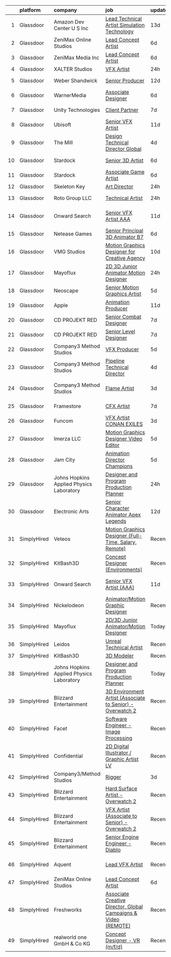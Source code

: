 

|    | platform    | company                                  | job                                                                                                                                                                                                                                                                                                                                                                                                                                                                                                                                                                                                                                                                                                                                                                                                                                                                                                                                                                                                                                                                                                                                                                                                                                                                                                                                                                           | update_time   | location          |
|---:|:------------|:-----------------------------------------|:------------------------------------------------------------------------------------------------------------------------------------------------------------------------------------------------------------------------------------------------------------------------------------------------------------------------------------------------------------------------------------------------------------------------------------------------------------------------------------------------------------------------------------------------------------------------------------------------------------------------------------------------------------------------------------------------------------------------------------------------------------------------------------------------------------------------------------------------------------------------------------------------------------------------------------------------------------------------------------------------------------------------------------------------------------------------------------------------------------------------------------------------------------------------------------------------------------------------------------------------------------------------------------------------------------------------------------------------------------------------------|:--------------|:------------------|
|  1 | Glassdoor   | Amazon Dev Center U S   Inc              | [Lead Technical Artist  Simulation Technology](https://www.glassdoor.com/partner/jobListing.htm?pos=128&ao=1136043&s=58&guid=0000018239506519b532e5cb9c8e19b9&src=GD_JOB_AD&t=SR&vt=w&cs=1_18b26c66&cb=1658818946666&jobListingId=1008000807502&jrtk=3-0-1g8sl0paem6pc801-1g8sl0pari9ip800-2176659b6cb6fee6-)                                                                                                                                                                                                                                                                                                                                                                                                                                                                                                                                                                                                                                                                                                                                                                                                                                                                                                                                                                                                                                                                 | 13d           | Florida           |
|  2 | Glassdoor   | ZeniMax Online Studios                   | [Lead Concept Artist](https://www.glassdoor.com/partner/jobListing.htm?pos=114&ao=1136043&s=58&guid=0000018239506519b532e5cb9c8e19b9&src=GD_JOB_AD&t=SR&vt=w&cs=1_d1f14ebf&cb=1658818946661&jobListingId=1008015103027&jrtk=3-0-1g8sl0paem6pc801-1g8sl0pari9ip800-547110248d75de7c-)                                                                                                                                                                                                                                                                                                                                                                                                                                                                                                                                                                                                                                                                                                                                                                                                                                                                                                                                                                                                                                                                                          | 6d            | Hunt Valley, MD   |
|  3 | Glassdoor   | ZeniMax Media Inc                        | [Lead Concept Artist](https://www.glassdoor.com/partner/jobListing.htm?pos=118&ao=1136043&s=58&guid=0000018239506519b532e5cb9c8e19b9&src=GD_JOB_AD&t=SR&vt=w&cs=1_4d0587ef&cb=1658818946661&jobListingId=1008015538050&jrtk=3-0-1g8sl0paem6pc801-1g8sl0pari9ip800-fd64ffbe9ce932d2-)                                                                                                                                                                                                                                                                                                                                                                                                                                                                                                                                                                                                                                                                                                                                                                                                                                                                                                                                                                                                                                                                                          | 6d            | Hunt Valley, MD   |
|  4 | Glassdoor   | XALTER Studios                           | [VFX Artist](https://www.glassdoor.com/partner/jobListing.htm?pos=101&ao=1110586&s=58&guid=0000018239506519b532e5cb9c8e19b9&src=GD_JOB_AD&t=SR&vt=w&ea=1&cs=1_94481f03&cb=1658818946658&jobListingId=1008028582747&cpc=59DEFF8D475298C3&jrtk=3-0-1g8sl0paem6pc801-1g8sl0pari9ip800-65c60b1879ed1768--6NYlbfkN0DeyJ4CP5CzwT7broxeUwKBt3co1QwKwWitRQqJu2WRZ6s6C6AOjZP1EDv2OQ5E8bPy3u2kOkbtMAp8liJD5JgziuvMPebSsLc4Kbchd1aemfkyXWHNMXzZms84LyIaeZac88kyqMZJkEs4R0YKbO6lV5ZzkFzGHD4kJniGIq0yWlnnjacLK2tMvgOTxvS5hg-hLrGnT6q51bmimMDt7vJAFR6ZbefrdVkviU4wg4IIASfPEozkrDFNyTL-2UBXElNQ8DSEKs0b0Rv0xPMy9W-QMRgf_MdYd-aiOPYC35YcL_bofK4le5EKkGftJ_l_qg6H8qF2gXpBLmwiyvjecJcrhFSQMrlNCz2H79PC0dLVsriTidT2Y4Z6ShJOPn9Nat26-ZLEQxoXzdLiBKEYjLMI2JQNIgwQ2e1WWDtrQtdsXih9_as8TmbTbR3XA9ZZjdEU7_jvGpArlp6XjlJc5F2-6ZMbeXp0x-hWwBmFqvlJIx3g8tLxJUvQ7ohrsfXQJzU%3D)                                                                                                                                                                                                                                                                                                                                                                                                                                                                                                                           | 24h           | Tulsa, OK         |
|  5 | Glassdoor   | Weber Shandwick                          | [Senior Producer](https://www.glassdoor.com/partner/jobListing.htm?pos=130&ao=1136043&s=58&guid=0000018239506519b532e5cb9c8e19b9&src=GD_JOB_AD&t=SR&vt=w&cs=1_4c824d3d&cb=1658818946666&jobListingId=1008003031928&jrtk=3-0-1g8sl0paem6pc801-1g8sl0pari9ip800-321ad895e4afbc88-)                                                                                                                                                                                                                                                                                                                                                                                                                                                                                                                                                                                                                                                                                                                                                                                                                                                                                                                                                                                                                                                                                              | 12d           | Chicago, IL       |
|  6 | Glassdoor   | WarnerMedia                              | [Associate Designer](https://www.glassdoor.com/partner/jobListing.htm?pos=104&ao=1136043&s=58&guid=0000018239506519b532e5cb9c8e19b9&src=GD_JOB_AD&t=SR&vt=w&cs=1_bc61439f&cb=1658818946658&jobListingId=1008015920167&jrtk=3-0-1g8sl0paem6pc801-1g8sl0pari9ip800-f721a242f1101983-)                                                                                                                                                                                                                                                                                                                                                                                                                                                                                                                                                                                                                                                                                                                                                                                                                                                                                                                                                                                                                                                                                           | 6d            | Carlsbad, CA      |
|  7 | Glassdoor   | Unity Technologies                       | [Client Partner](https://www.glassdoor.com/partner/jobListing.htm?pos=120&ao=1136043&s=58&guid=0000018239506519b532e5cb9c8e19b9&src=GD_JOB_AD&t=SR&vt=w&cs=1_a6354643&cb=1658818946662&jobListingId=1008012584446&jrtk=3-0-1g8sl0paem6pc801-1g8sl0pari9ip800-95af4f754fea7388-)                                                                                                                                                                                                                                                                                                                                                                                                                                                                                                                                                                                                                                                                                                                                                                                                                                                                                                                                                                                                                                                                                               | 7d            | Bellevue, WA      |
|  8 | Glassdoor   | Ubisoft                                  | [Senior VFX Artist](https://www.glassdoor.com/partner/jobListing.htm?pos=119&ao=1136043&s=58&guid=0000018239506519b532e5cb9c8e19b9&src=GD_JOB_AD&t=SR&vt=w&cs=1_60a620d5&cb=1658818946661&jobListingId=1008007016826&jrtk=3-0-1g8sl0paem6pc801-1g8sl0pari9ip800-4daed8aa28aaad6b-)                                                                                                                                                                                                                                                                                                                                                                                                                                                                                                                                                                                                                                                                                                                                                                                                                                                                                                                                                                                                                                                                                            | 11d           | Cary, NC          |
|  9 | Glassdoor   | The Mill                                 | [Design Technical Director  Global](https://www.glassdoor.com/partner/jobListing.htm?pos=126&ao=1136043&s=58&guid=0000018239506519b532e5cb9c8e19b9&src=GD_JOB_AD&t=SR&vt=w&ea=1&cs=1_cdbdbb12&cb=1658818946666&jobListingId=1008021649194&jrtk=3-0-1g8sl0paem6pc801-1g8sl0pari9ip800-1ee43a0842414491-)                                                                                                                                                                                                                                                                                                                                                                                                                                                                                                                                                                                                                                                                                                                                                                                                                                                                                                                                                                                                                                                                       | 4d            | New York, NY      |
| 10 | Glassdoor   | Stardock                                 | [Senior 3D Artist](https://www.glassdoor.com/partner/jobListing.htm?pos=116&ao=1136043&s=58&guid=0000018239506519b532e5cb9c8e19b9&src=GD_JOB_AD&t=SR&vt=w&ea=1&cs=1_cf42acf6&cb=1658818946661&jobListingId=1008016020388&jrtk=3-0-1g8sl0paem6pc801-1g8sl0pari9ip800-7b8afdbd058936ae-)                                                                                                                                                                                                                                                                                                                                                                                                                                                                                                                                                                                                                                                                                                                                                                                                                                                                                                                                                                                                                                                                                        | 6d            | Plymouth, MI      |
| 11 | Glassdoor   | Stardock                                 | [Associate Game Artist](https://www.glassdoor.com/partner/jobListing.htm?pos=113&ao=1136043&s=58&guid=0000018239506519b532e5cb9c8e19b9&src=GD_JOB_AD&t=SR&vt=w&ea=1&cs=1_3ce58814&cb=1658818946661&jobListingId=1008016020382&jrtk=3-0-1g8sl0paem6pc801-1g8sl0pari9ip800-9b1f705e5de7e622-)                                                                                                                                                                                                                                                                                                                                                                                                                                                                                                                                                                                                                                                                                                                                                                                                                                                                                                                                                                                                                                                                                   | 6d            | Plymouth, MI      |
| 12 | Glassdoor   | Skeleton Key                             | [Art Director](https://www.glassdoor.com/partner/jobListing.htm?pos=109&ao=1136043&s=58&guid=0000018239506519b532e5cb9c8e19b9&src=GD_JOB_AD&t=SR&vt=w&ea=1&cs=1_fe593b82&cb=1658818946660&jobListingId=1008028986662&jrtk=3-0-1g8sl0paem6pc801-1g8sl0pari9ip800-52e5890f3d317244-)                                                                                                                                                                                                                                                                                                                                                                                                                                                                                                                                                                                                                                                                                                                                                                                                                                                                                                                                                                                                                                                                                            | 24h           | Austin, TX        |
| 13 | Glassdoor   | Roto Group LLC                           | [Technical Artist](https://www.glassdoor.com/partner/jobListing.htm?pos=125&ao=1136043&s=58&guid=0000018239506519b532e5cb9c8e19b9&src=GD_JOB_AD&t=SR&vt=w&ea=1&cs=1_7c8fff60&cb=1658818946662&jobListingId=1008027050373&jrtk=3-0-1g8sl0paem6pc801-1g8sl0pari9ip800-ecf8ebb9ecf5a53c-)                                                                                                                                                                                                                                                                                                                                                                                                                                                                                                                                                                                                                                                                                                                                                                                                                                                                                                                                                                                                                                                                                        | 24h           | Columbus, OH      |
| 14 | Glassdoor   | Onward Search                            | [Senior VFX Artist  AAA ](https://www.glassdoor.com/partner/jobListing.htm?pos=102&ao=1110586&s=58&guid=0000018239506519b532e5cb9c8e19b9&src=GD_JOB_AD&t=SR&vt=w&cs=1_6e8d6240&cb=1658818946658&jobListingId=1008005502010&cpc=FD1C1DA32C38CFA7&jrtk=3-0-1g8sl0paem6pc801-1g8sl0pari9ip800-a39b3d0b0025f332--6NYlbfkN0B7YoEZZ2QAGDyEGGmBPAUWSHc1Mt3sMCn9FehKcWA3w1hdwjpEweHGJ9uPpOtWDZrC-7lKc0mD8BMycFcRrvzqbDYv2CuZOIYpvsAKBQX73zrT8Or4NjVTRbDJaMWhrrTs_xYJ2kylhrSRs_nt6Ozlgoa9Ea6HAqX8CPf8Z1lK7wSp6YKhdoPdnt4yG2FaZ8smHCw2qyGbFmIStJHdNlgMy-O_NpNiK1eBa3PGOzvWl3cSo4L7sSsISN86aWMns9m8Go2BJughROgglGWC-72nLk5M5QqUKXbfsdksWyd6oj82hj9H8tA1aZE6x-r5OaB_RuOp-Io3G9SkMQ1C6vuMFqpsDGv5deK-dfgVJimBjdDYiQ073kdhQY2BuweMHs6aNmLhWBZK8i1HEflGsjiKiFu8mSppe-axWGdBBlV_adOgwIMuta0QahT9H5hMrxW8jjwpgprUxGD8NND6IablBNRI70Gn7vRfj9oHIpxkYpSn3DBZMut2y5MYyhpoB1oldRfFBgFFTi6F5upFdSQNioWbRuaSVWgvb5LgqMiNevmGSODmmtnmhLeAWyxxrkiGTstuG7pwL7N_kL6jmQ18YzBhtCiTOQLK72GsfVChqNVdFgX3GVhaQns1lWK748PMP05yO5AEnY_UIkF6kAof88qLuIMtcvvJbbeL3SxsBWqSswQOHuy98RXtnLnRlgD1OEeox1iEziGkgOPDe03C8IrqeSdn5HbO0dPai_4v3kFhQUWjHcrzwf3Rt-WGQUHUztRvpdvejvFCb5aaRrPG2Jp1rizdjuSjo5PLPtW4KjIjdSTsKH6157ggp-5rw4uqV22H7MAY0pZOML7AOAsgFcN8DGeSKKNIVEsQxJkyFeI8XDTN7repevVIlvn4hjtMpcyCb3kh4Kb6xfO-lxf3LnRJ_ZtmH8KU8v601SQ-2wV1KjLsUglouoLFFPPh39iM9X7TzQxn_n4smZJmd0K-g7CLeqWJxojKblYBD0FtVlQEBXY0rbdJ) | 11d           | San Ramon, CA     |
| 15 | Glassdoor   | Netease Games                            | [Senior   Principal 3D Animator  B7 ](https://www.glassdoor.com/partner/jobListing.htm?pos=121&ao=1136043&s=58&guid=0000018239506519b532e5cb9c8e19b9&src=GD_JOB_AD&t=SR&vt=w&ea=1&cs=1_5d659e97&cb=1658818946662&jobListingId=1008014864247&jrtk=3-0-1g8sl0paem6pc801-1g8sl0pari9ip800-9d8f3e71dd8e24b0-)                                                                                                                                                                                                                                                                                                                                                                                                                                                                                                                                                                                                                                                                                                                                                                                                                                                                                                                                                                                                                                                                     | 6d            | Remote            |
| 16 | Glassdoor   | VMG Studios                              | [Motion Graphics Designer for Creative Agency](https://www.glassdoor.com/partner/jobListing.htm?pos=107&ao=1136043&s=58&guid=0000018239506519b532e5cb9c8e19b9&src=GD_JOB_AD&t=SR&vt=w&ea=1&cs=1_62b625e2&cb=1658818946660&jobListingId=1008008367182&jrtk=3-0-1g8sl0paem6pc801-1g8sl0pari9ip800-42a36b0c18bec50b-)                                                                                                                                                                                                                                                                                                                                                                                                                                                                                                                                                                                                                                                                                                                                                                                                                                                                                                                                                                                                                                                            | 10d           | Bellevue, WA      |
| 17 | Glassdoor   | Mayoflux                                 | [2D 3D Junior Animator Motion Designer](https://www.glassdoor.com/partner/jobListing.htm?pos=103&ao=1136043&s=58&guid=0000018239506519b532e5cb9c8e19b9&src=GD_JOB_AD&t=SR&vt=w&ea=1&cs=1_9aba84df&cb=1658818946658&jobListingId=1008027696740&jrtk=3-0-1g8sl0paem6pc801-1g8sl0pari9ip800-fbbeab5b9142042d-)                                                                                                                                                                                                                                                                                                                                                                                                                                                                                                                                                                                                                                                                                                                                                                                                                                                                                                                                                                                                                                                                   | 24h           | Venetia, PA       |
| 18 | Glassdoor   | Neoscape                                 | [Senior Motion Graphics Artist](https://www.glassdoor.com/partner/jobListing.htm?pos=129&ao=1136043&s=58&guid=0000018239506519b532e5cb9c8e19b9&src=GD_JOB_AD&t=SR&vt=w&ea=1&cs=1_0e181f0e&cb=1658818946666&jobListingId=1008017048084&jrtk=3-0-1g8sl0paem6pc801-1g8sl0pari9ip800-becdea5660ba1f19-)                                                                                                                                                                                                                                                                                                                                                                                                                                                                                                                                                                                                                                                                                                                                                                                                                                                                                                                                                                                                                                                                           | 5d            | New York, NY      |
| 19 | Glassdoor   | Apple                                    | [Animation Producer](https://www.glassdoor.com/partner/jobListing.htm?pos=127&ao=1136043&s=58&guid=0000018239506519b532e5cb9c8e19b9&src=GD_JOB_AD&t=SR&vt=w&cs=1_8bf72882&cb=1658818946666&jobListingId=1008007080856&jrtk=3-0-1g8sl0paem6pc801-1g8sl0pari9ip800-5deecf1619cb58b1-)                                                                                                                                                                                                                                                                                                                                                                                                                                                                                                                                                                                                                                                                                                                                                                                                                                                                                                                                                                                                                                                                                           | 11d           | Cupertino, CA     |
| 20 | Glassdoor   | CD PROJEKT RED                           | [Senior Combat Designer](https://www.glassdoor.com/partner/jobListing.htm?pos=110&ao=1136043&s=58&guid=0000018239506519b532e5cb9c8e19b9&src=GD_JOB_AD&t=SR&vt=w&ea=1&cs=1_46e41035&cb=1658818946661&jobListingId=1008013433186&jrtk=3-0-1g8sl0paem6pc801-1g8sl0pari9ip800-667d2b494220c379-)                                                                                                                                                                                                                                                                                                                                                                                                                                                                                                                                                                                                                                                                                                                                                                                                                                                                                                                                                                                                                                                                                  | 7d            | Boston, MA        |
| 21 | Glassdoor   | CD PROJEKT RED                           | [Senior Level Designer](https://www.glassdoor.com/partner/jobListing.htm?pos=108&ao=1136043&s=58&guid=0000018239506519b532e5cb9c8e19b9&src=GD_JOB_AD&t=SR&vt=w&ea=1&cs=1_733609b2&cb=1658818946660&jobListingId=1008013433162&jrtk=3-0-1g8sl0paem6pc801-1g8sl0pari9ip800-4c9a8438ff845ca6-)                                                                                                                                                                                                                                                                                                                                                                                                                                                                                                                                                                                                                                                                                                                                                                                                                                                                                                                                                                                                                                                                                   | 7d            | Boston, MA        |
| 22 | Glassdoor   | Company3 Method Studios                  | [VFX Producer](https://www.glassdoor.com/partner/jobListing.htm?pos=111&ao=1136043&s=58&guid=0000018239506519b532e5cb9c8e19b9&src=GD_JOB_AD&t=SR&vt=w&ea=1&cs=1_93fac53b&cb=1658818946661&jobListingId=1008018247511&jrtk=3-0-1g8sl0paem6pc801-1g8sl0pari9ip800-5dd0809045cd216f-)                                                                                                                                                                                                                                                                                                                                                                                                                                                                                                                                                                                                                                                                                                                                                                                                                                                                                                                                                                                                                                                                                            | 5d            | New York, NY      |
| 23 | Glassdoor   | Company3 Method Studios                  | [Pipeline Technical Director](https://www.glassdoor.com/partner/jobListing.htm?pos=123&ao=1136043&s=58&guid=0000018239506519b532e5cb9c8e19b9&src=GD_JOB_AD&t=SR&vt=w&ea=1&cs=1_c0df157c&cb=1658818946662&jobListingId=1008021055434&jrtk=3-0-1g8sl0paem6pc801-1g8sl0pari9ip800-d726507e8513d2a1-)                                                                                                                                                                                                                                                                                                                                                                                                                                                                                                                                                                                                                                                                                                                                                                                                                                                                                                                                                                                                                                                                             | 4d            | Santa Monica, CA  |
| 24 | Glassdoor   | Company3 Method Studios                  | [Flame Artist](https://www.glassdoor.com/partner/jobListing.htm?pos=112&ao=1136043&s=58&guid=0000018239506519b532e5cb9c8e19b9&src=GD_JOB_AD&t=SR&vt=w&ea=1&cs=1_775aa3f0&cb=1658818946661&jobListingId=1008024104800&jrtk=3-0-1g8sl0paem6pc801-1g8sl0pari9ip800-0f41a4ea4993e836-)                                                                                                                                                                                                                                                                                                                                                                                                                                                                                                                                                                                                                                                                                                                                                                                                                                                                                                                                                                                                                                                                                            | 3d            | Santa Monica, CA  |
| 25 | Glassdoor   | Framestore                               | [CFX Artist](https://www.glassdoor.com/partner/jobListing.htm?pos=124&ao=1136043&s=58&guid=0000018239506519b532e5cb9c8e19b9&src=GD_JOB_AD&t=SR&vt=w&ea=1&cs=1_4c6635dc&cb=1658818946665&jobListingId=1008012128322&jrtk=3-0-1g8sl0paem6pc801-1g8sl0pari9ip800-23902078b8c922d9-)                                                                                                                                                                                                                                                                                                                                                                                                                                                                                                                                                                                                                                                                                                                                                                                                                                                                                                                                                                                                                                                                                              | 7d            | New York, NY      |
| 26 | Glassdoor   | Funcom                                   | [VFX Artist   CONAN EXILES](https://www.glassdoor.com/partner/jobListing.htm?pos=117&ao=1136043&s=58&guid=0000018239506519b532e5cb9c8e19b9&src=GD_JOB_AD&t=SR&vt=w&cs=1_c617370d&cb=1658818946661&jobListingId=1008023569697&jrtk=3-0-1g8sl0paem6pc801-1g8sl0pari9ip800-48cc5cec5d8b22dd-)                                                                                                                                                                                                                                                                                                                                                                                                                                                                                                                                                                                                                                                                                                                                                                                                                                                                                                                                                                                                                                                                                    | 3d            | Durham, NC        |
| 27 | Glassdoor   | Imerza  LLC                              | [Motion Graphics Designer Video Editor](https://www.glassdoor.com/partner/jobListing.htm?pos=106&ao=1136043&s=58&guid=0000018239506519b532e5cb9c8e19b9&src=GD_JOB_AD&t=SR&vt=w&ea=1&cs=1_027b2946&cb=1658818946658&jobListingId=1008017006379&jrtk=3-0-1g8sl0paem6pc801-1g8sl0pari9ip800-0defdf3ccda001a4-)                                                                                                                                                                                                                                                                                                                                                                                                                                                                                                                                                                                                                                                                                                                                                                                                                                                                                                                                                                                                                                                                   | 5d            | Sarasota, FL      |
| 28 | Glassdoor   | Jam City                                 | [Animation Director  Champions ](https://www.glassdoor.com/partner/jobListing.htm?pos=122&ao=1136043&s=58&guid=0000018239506519b532e5cb9c8e19b9&src=GD_JOB_AD&t=SR&vt=w&ea=1&cs=1_8dc5fffe&cb=1658818946662&jobListingId=1008018283775&jrtk=3-0-1g8sl0paem6pc801-1g8sl0pari9ip800-4610afd753adbaaa-)                                                                                                                                                                                                                                                                                                                                                                                                                                                                                                                                                                                                                                                                                                                                                                                                                                                                                                                                                                                                                                                                          | 5d            | Culver City, CA   |
| 29 | Glassdoor   | Johns Hopkins Applied Physics Laboratory | [Designer and Program Production Planner](https://www.glassdoor.com/partner/jobListing.htm?pos=105&ao=1136043&s=58&guid=0000018239506519b532e5cb9c8e19b9&src=GD_JOB_AD&t=SR&vt=w&cs=1_e2f8278c&cb=1658818946658&jobListingId=1008029005606&jrtk=3-0-1g8sl0paem6pc801-1g8sl0pari9ip800-d1d90a7fb89c6da2-)                                                                                                                                                                                                                                                                                                                                                                                                                                                                                                                                                                                                                                                                                                                                                                                                                                                                                                                                                                                                                                                                      | 24h           | Laurel, MD        |
| 30 | Glassdoor   | Electronic Arts                          | [Senior Character Animator  Apex Legends ](https://www.glassdoor.com/partner/jobListing.htm?pos=115&ao=1136043&s=58&guid=0000018239506519b532e5cb9c8e19b9&src=GD_JOB_AD&t=SR&vt=w&cs=1_2feb5944&cb=1658818946661&jobListingId=1008003306799&jrtk=3-0-1g8sl0paem6pc801-1g8sl0pari9ip800-6d89526abe9aca00-)                                                                                                                                                                                                                                                                                                                                                                                                                                                                                                                                                                                                                                                                                                                                                                                                                                                                                                                                                                                                                                                                     | 12d           | Los Angeles, CA   |
| 31 | SimplyHired | Veteos                                   | [Motion Graphics Designer (Full-Time, Salary, Remote)](https://www.simplyhired.com/job/KlBzxgIF87yIvgcMk3t5h6_zABGsAu0UpuXDS_cF2oII8fKc2Yf65g?q=vfx+designer)                                                                                                                                                                                                                                                                                                                                                                                                                                                                                                                                                                                                                                                                                                                                                                                                                                                                                                                                                                                                                                                                                                                                                                                                                 | Recently      | Denver, CO        |
| 32 | SimplyHired | KitBash3D                                | [Concept Designer (Environments)](https://www.simplyhired.com/job/6RK58V9QRNPhm7KMuxGYlhUBdJx4j-xn111ezuam7_hRD9iRlS-KQQ?q=vfx+designer)                                                                                                                                                                                                                                                                                                                                                                                                                                                                                                                                                                                                                                                                                                                                                                                                                                                                                                                                                                                                                                                                                                                                                                                                                                      | Recently      | Remote            |
| 33 | SimplyHired | Onward Search                            | [Senior VFX Artist (AAA)](https://www.simplyhired.com/job/p9YQe2LV_ZQ3GtzWpOQzlJKVoc-crSe2HvJqZVaZQ0I8vBiwOPhJBw?q=vfx+designer)                                                                                                                                                                                                                                                                                                                                                                                                                                                                                                                                                                                                                                                                                                                                                                                                                                                                                                                                                                                                                                                                                                                                                                                                                                              | 11d           | San Ramon, CA     |
| 34 | SimplyHired | Nickelodeon                              | [Animator/Motion Graphic Designer](https://www.simplyhired.com/job/seMENcpah2-lLx56dgQ7If76DlQ4u5bVEykKG1frdKpnuYHo39ut3g?q=vfx+designer)                                                                                                                                                                                                                                                                                                                                                                                                                                                                                                                                                                                                                                                                                                                                                                                                                                                                                                                                                                                                                                                                                                                                                                                                                                     | Recently      | New York, NY      |
| 35 | SimplyHired | Mayoflux                                 | [2D/3D Junior Animator/Motion Designer](https://www.simplyhired.com/job/vnbbPDW38lLjJ8-rZ7R-vKNJuIzTLakItYHLjlAiyBp-lWZ2v0Z0Qw?q=vfx+designer)                                                                                                                                                                                                                                                                                                                                                                                                                                                                                                                                                                                                                                                                                                                                                                                                                                                                                                                                                                                                                                                                                                                                                                                                                                | Today         | Venetia, PA       |
| 36 | SimplyHired | Leidos                                   | [Unreal Technical Artist](https://www.simplyhired.com/job/vUjM88WNHByq9hkXVcDGaHDWJBcJwdAHwcSIeARFGUwNOCFNjopeUg?q=vfx+designer)                                                                                                                                                                                                                                                                                                                                                                                                                                                                                                                                                                                                                                                                                                                                                                                                                                                                                                                                                                                                                                                                                                                                                                                                                                              | Recently      | Reston, VA        |
| 37 | SimplyHired | KitBash3D                                | [3D Modeler](https://www.simplyhired.com/job/J1vV5-qf_C5x8YfKoESIGd-eUj6se-s1DxqdF4rxpYdvWsGzMz1rRw?q=vfx+designer)                                                                                                                                                                                                                                                                                                                                                                                                                                                                                                                                                                                                                                                                                                                                                                                                                                                                                                                                                                                                                                                                                                                                                                                                                                                           | Recently      | Remote            |
| 38 | SimplyHired | Johns Hopkins Applied Physics Laboratory | [Designer and Program Production Planner](https://www.simplyhired.com/job/2y59exvipADAvwyp8U9pTtMGoo3eC5heXfKUJfYHP5q7Dc1lhUVdyQ?q=vfx+designer)                                                                                                                                                                                                                                                                                                                                                                                                                                                                                                                                                                                                                                                                                                                                                                                                                                                                                                                                                                                                                                                                                                                                                                                                                              | Today         | Laurel, MD        |
| 39 | SimplyHired | Blizzard Entertainment                   | [3D Environment Artist (Associate to Senior) - Overwatch 2](https://www.simplyhired.com/job/pw88DtF0EULjjFMy83MMr_Hg0HBZII6DCgYGL9C12joglMD-Z-Xwnw?q=vfx+designer)                                                                                                                                                                                                                                                                                                                                                                                                                                                                                                                                                                                                                                                                                                                                                                                                                                                                                                                                                                                                                                                                                                                                                                                                            | Recently      | Irvine, CA        |
| 40 | SimplyHired | Facet                                    | [Software Engineer - Image Processing](https://www.simplyhired.com/job/3znJCHAbYihtiOtJFInlFf2aFXm1CnGM03gqrMJxz8VyZGoe0lHYMg?q=vfx+designer)                                                                                                                                                                                                                                                                                                                                                                                                                                                                                                                                                                                                                                                                                                                                                                                                                                                                                                                                                                                                                                                                                                                                                                                                                                 | Recently      | San Francisco, CA |
| 41 | SimplyHired | Confidential                             | [2D Digital Illustrator / Graphic Artist LV](https://www.simplyhired.com/job/WR2-4KNjxgXV1vg_h0Smu4P2a7_SLarIZBzP3ysarILfdTKegejX8w?q=vfx+designer)                                                                                                                                                                                                                                                                                                                                                                                                                                                                                                                                                                                                                                                                                                                                                                                                                                                                                                                                                                                                                                                                                                                                                                                                                           | Recently      | Las Vegas, NV     |
| 42 | SimplyHired | Company3/Method Studios                  | [Rigger](https://www.simplyhired.com/job/M44451ZGKMQNMlUoJI8BdqEB8iLl45fa-6YN1ZHejS0wk0nF9MZhXA?q=vfx+designer)                                                                                                                                                                                                                                                                                                                                                                                                                                                                                                                                                                                                                                                                                                                                                                                                                                                                                                                                                                                                                                                                                                                                                                                                                                                               | 3d            | United States     |
| 43 | SimplyHired | Blizzard Entertainment                   | [Hard Surface Artist - Overwatch 2](https://www.simplyhired.com/job/6UbuxcizWm0FGl0VWvCtYyHq-2-jjcWZ_YsxRvD4XaS9M8_zOx_FMA?q=vfx+designer)                                                                                                                                                                                                                                                                                                                                                                                                                                                                                                                                                                                                                                                                                                                                                                                                                                                                                                                                                                                                                                                                                                                                                                                                                                    | Recently      | Irvine, CA        |
| 44 | SimplyHired | Blizzard Entertainment                   | [VFX Artist (Associate to Senior) - Overwatch 2](https://www.simplyhired.com/job/2d70J5UkkZ2YmvlvJfcaEqf0vVFEZwLt57euRMmQlk3Afx_2Q_gYzw?q=vfx+designer)                                                                                                                                                                                                                                                                                                                                                                                                                                                                                                                                                                                                                                                                                                                                                                                                                                                                                                                                                                                                                                                                                                                                                                                                                       | Recently      | Irvine, CA        |
| 45 | SimplyHired | Blizzard Entertainment                   | [Senior Engine Engineer - Diablo](https://www.simplyhired.com/job/tMmtCyDUxHf8JJJ5bCNONOHibfhTpYdY-nwQ76oeAkm7OrfyZhRqFg?q=vfx+designer)                                                                                                                                                                                                                                                                                                                                                                                                                                                                                                                                                                                                                                                                                                                                                                                                                                                                                                                                                                                                                                                                                                                                                                                                                                      | Recently      | Irvine, CA        |
| 46 | SimplyHired | Aquent                                   | [Lead VFX Artist](https://www.simplyhired.com/job/z3eFdHTXdqmZsD1mjGYVCSE-d6cjpVtT95D3YvZAkWFtx7Dg_IZpxw?q=vfx+designer)                                                                                                                                                                                                                                                                                                                                                                                                                                                                                                                                                                                                                                                                                                                                                                                                                                                                                                                                                                                                                                                                                                                                                                                                                                                      | Recently      | San Francisco, CA |
| 47 | SimplyHired | ZeniMax Online Studios                   | [Lead Concept Artist](https://www.simplyhired.com/job/fDFvRBH4OheweE4ykwdba1PBPJCL31L-NYmV8OZdktiLddli7h_R7w?q=vfx+designer)                                                                                                                                                                                                                                                                                                                                                                                                                                                                                                                                                                                                                                                                                                                                                                                                                                                                                                                                                                                                                                                                                                                                                                                                                                                  | 6d            | Hunt Valley, MD   |
| 48 | SimplyHired | Freshworks                               | [Associate Creative Director, Global Campaigns & Video (REMOTE)](https://www.simplyhired.com/job/5ElCwH5SLy50PlDyWwa5h2ixj-Wp0aniY4EbLLyNC4fMnB1yq0hbpg?q=vfx+designer)                                                                                                                                                                                                                                                                                                                                                                                                                                                                                                                                                                                                                                                                                                                                                                                                                                                                                                                                                                                                                                                                                                                                                                                                       | Recently      | San Mateo, CA     |
| 49 | SimplyHired | realworld one GmbH & Co KG               | [Concept Designer - VR (m/f/d)](https://www.simplyhired.com/job/9M9B0HjzlxbnEWwSs63j38J2jv4QAGwRz17kgQnuQPJjtHPVVTunxA?q=vfx+designer)                                                                                                                                                                                                                                                                                                                                                                                                                                                                                                                                                                                                                                                                                                                                                                                                                                                                                                                                                                                                                                                                                                                                                                                                                                        | Recently      | Remote            |
